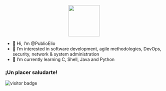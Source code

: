 <div id="header" align="center">
  <img src="https://media.giphy.com/media/wwg1suUiTbCY8H8vIA/giphy-downsized-large.gif" width="100"/>
</div>

- 👋 Hi, I’m @PublioElio
- 👀 I’m interested in software development, agile methodologies, DevOps, security, network & system administration
- 🌱 I’m currently learning C, Shell, Java and Python


### ¡Un placer saludarte! 
![visitor badge](https://visitor-badge.glitch.me/badge?page_id=PublioElio.README.md&left_color=red&right_color=black&left_text=Eres%20el%20visitante%20número:)

